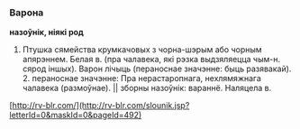 ### Варона
**назоўнік, ніякі род**

1. Птушка сямейства крумкачовых з чорна-шэрым або чорным апярэннем. Белая в. (пра чалавека, які рэзка выдзяляецца чым-н. сярод іншых). Варон лічыць (пераноснае значэнне: быць разявакай). 2. пераноснае значэнне: Пра нерастаропнага, нехлямяжнага чалавека (размоўнае). || зборны назоўнік: вараннё. Наляцела в.

<a rel="author">[http://rv-blr.com/](http://rv-blr.com/slounik.jsp?letterId=0&maskId=0&pageId=492)</a>

